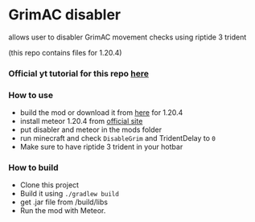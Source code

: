 # GrimAC disabler

allows user to disabler GrimAC movement checks using riptide 3 trident

(this repo contains files for 1.20.4)

### Official yt tutorial for this repo [here](https://www.youtube.com/watch?v=RQ_mNMvEht8)

### How to use 
- build the mod or download it from [here](https://github.com/ImNotDeadYet/grim-trident/releases/tag/1.0.1) for 1.20.4
- install meteor 1.20.4 from [official site](https://meteorclient.com/)
- put disabler and meteor in the mods folder
- run minecraft and check `DisableGrim` and TridentDelay to `0`
- Make sure to have riptide 3 trident in your hotbar



### How to build
- Clone this project
- Build it using `./gradlew build`
- get .jar file from /build/libs
- Run the mod with Meteor.

